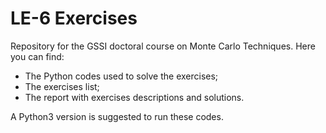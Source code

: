 # LE-6 Exercises
Repository for the GSSI doctoral course on Monte Carlo Techniques.
Here you can find:

- The Python codes used to solve the exercises; 
- The exercises list;
- The report with exercises descriptions and solutions.

A Python3 version is suggested to run these codes.
